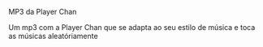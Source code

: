 MP3 da Player Chan

Um mp3 com a Player Chan que se adapta ao seu estilo de música
e toca as músicas aleatóriamente